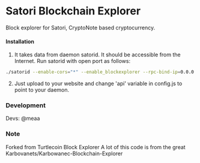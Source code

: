 # Satori Blockchain Explorer
Block explorer for Satori, CryptoNote based cryptocurrency.

#### Installation

1) It takes data from daemon satorid. It should be accessible from the Internet. Run satorid with open port as follows:
```bash
./satorid --enable-cors="*" --enable_blockexplorer --rpc-bind-ip=0.0.0.0 --rpc-bind-port=13337
```
2) Just upload to your website and change 'api' variable in config.js to point to your daemon.


### Development
Devs:
    @meaa

### Note
Forked from Turtlecoin Block Explorer
A lot of this code is from the great Karbovanets/Karbowanec-Blockchain-Explorer
